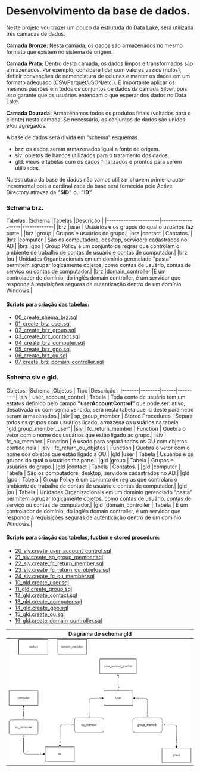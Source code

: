 # Desenvolvimento da base de dados.

Neste projeto vou trazer um pouco da estrutuda do Data Lake, será utilizada três camadas de dados.

<b>Camada Bronze:</b>  Nesta camada, os dados são armazenados no mesmo formato que existem no sistema de origem.

<b>Camada Prata:</b> Dentro desta camada, os dados limpos e transformados são armazenados. Por exemplo, considere lidar com valores vazios (nulos), definir convenções de nomenclatura de colunas e manter os dados em um formato adequado (CSV/Parquet/JSON/etc.). É importante aplicar os mesmos padrões em todos os conjuntos de dados da camada Silver, pois isso garante que os usuários entendam o que esperar dos dados no Data Lake.

<b>Camada Dourada:</b> Armazenamos todos os produtos finais (voltados para o cliente) nesta camada. Se necessário, os conjuntos de dados são unidos e/ou agregados.

A base de dados será divida em "schema" esquemas.

+ brz: os dados seram armazenados igual a fonte de origem.
+ siv: objetos de bancos utilizados para o tratamento dos dados.
+ gld: views e tabelas com os dados finalizados e prontos para serem utilizados.

Na estrutura da base de dados não vamos utilizar chavem primeria auto-incremental pois a cardinalizada da base será fornecida pelo Active Directory atravez da <b>"SID"</b> ou <b>"ID"</b>  

###  Schema brz.

Tabelas:
|Schema |Tabelas |Descrição |
|----------------------|-------------------|-------------|
|brz |user | Usuários e os grupos do qual o usuários faz parte.|
|brz |group | Grupos e usuários do grupo.|
|brz |contact | Contatos. |
|brz |computer | São os computadore, desktop, servidore cadastrados no AD.|
|brz |gpo | Group Policy é um conjunto de regras que controlam o ambiente de trabalho de contas de usuário e contas de    computador.|
|brz |ou | Unidades Organizacionais em um domínio gerenciado "pasta" permitem agrupar logicamente objetos, como contas de usuário, contas de serviço ou contas de computador.|
|brz |domain_controller |É um controlador de domínio, do inglês domain controller, é um servidor que responde à requisições seguras de autenticação dentro de um domínio Windows.|

#### Scripts para criação das tabelas:

- [00_create_shema_brz.sql](https://github.com/maxabelardo/DBActiveDirectory/blob/main/Base_de_dados/00_create_shema_brz.sql)
- [01_create_brz_user.sql](https://github.com/maxabelardo/DBActiveDirectory/blob/main/Base_de_dados/01_create_brz_user.sql)
- [02_create_brz_group.sql](https://github.com/maxabelardo/DBActiveDirectory/blob/main/Base_de_dados/02_create_brz_group.sql)
- [03_create_brz_contact.sql](https://github.com/maxabelardo/DBActiveDirectory/blob/main/Base_de_dados/03_create_brz_contact.sql)
- [04_create_brz_computer.sql](https://github.com/maxabelardo/DBActiveDirectory/blob/main/Base_de_dados/04_create_brz_computer.sql)
- [05_create_brz_gpo.sql](https://github.com/maxabelardo/DBActiveDirectory/blob/main/Base_de_dados/05_create_brz_gpo.sql)
- [06_create_brz_ou.sql](https://github.com/maxabelardo/DBActiveDirectory/blob/main/Base_de_dados/06_create_brz_ou.sql)
- [07_create_brz_domain_controller.sql](https://github.com/maxabelardo/DBActiveDirectory/tree/main/Base_de_dados)


###  Schema siv e gld.

Objetos:
|Schema |Objetos | Tipo |Descrição |
|-------|--------|------|----------|
|siv | user_account_control | Tabela | Toda conta de usuário tem um estatus definido pelo campo <b>"userAccountControl"</b> que pode ser: ativo, desativada ou com senha vencida, será nesta tabela que id deste parâmetro seram armazenados.|
|siv | sp_group_member  | Stored Procedures | Separa todos os grupos com usuários ligado, armazena os usuários na tabela "gld.group_member_user"|
|siv | fc_return_member | Function | Quebra o vetor com o nome dos usuários que estão ligado ao grupo.|
|siv | fc_ou_member  | Function | é usado para separá todos os OU com objetos contido nela.|
|siv | fc_return_ou_objetos | Function | Quebra o vetor com o nome dos objetos que estão ligado a OU.| 
|gld |user | Tabela |  Usuários e os grupos do qual o usuários faz parte.|
|gld |group | Tabela |  Grupos e usuários do grupo.|
|gld |contact | Tabela |  Contatos. |
|gld |computer | Tabela |  São os computadore, desktop, servidore cadastrados no AD.|
|gld |gpo | Tabela |  Group Policy é um conjunto de regras que controlam o ambiente de trabalho de contas de usuário e contas de    computador.|
|gld |ou | Tabela |  Unidades Organizacionais em um domínio gerenciado "pasta" permitem agrupar logicamente objetos, como contas de usuário, contas de serviço ou contas de computador.|
|gld |domain_controller | Tabela | É um controlador de domínio, do inglês domain controller, é um servidor que responde à requisições seguras de autenticação dentro de um domínio Windows.|


#### Scripts para criação das tabelas, fuction e stored procedure:

- [20_siv.create_user_account_control.sql]()
- [21_siv.create_sp_group_member.sql]()
- [22_siv.create_fc_return_member.sql]()
- [23_siv.create_fc_return_ou_objetos.sql]()
- [24_siv.create_fc_ou_member.sql]()
- [10_gld.create_user.sql]()
- [11_gld.create_group.sql]()
- [12_gld.create_contact.sql]()
- [13_gld.create_computer.sql]()
- [14_gld.create_gpo.sql]()
- [15_gld.create_ou.sql]()
- [16_gld.create_domain_controller.sql]()


|Diagrama do schema gld|
|-|
|![image](https://github.com/maxabelardo/DBActiveDirectory/blob/main/Imagens/diagrama_gld.png?raw=true)|


